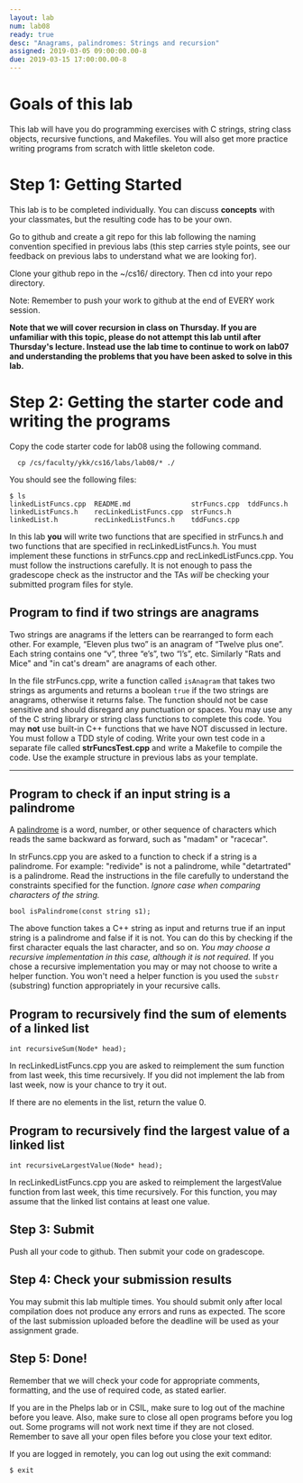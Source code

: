 ```yaml
---
layout: lab
num: lab08
ready: true
desc: "Anagrams, palindromes: Strings and recursion"
assigned: 2019-03-05 09:00:00.00-8
due: 2019-03-15 17:00:00.00-8
---
```

<div markdown="1">


# Goals of this lab
This lab will have you do programming exercises with C strings, string class objects, recursive functions, and Makefiles. You will also get more practice writing programs from scratch with little skeleton code.

# Step 1: Getting Started

This lab is to be completed individually. You can discuss **concepts** with your classmates, but the resulting code has to be your own.

Go to github and create a git repo for this lab following the naming convention specified in previous labs (this step carries style points, see our feedback on previous labs to understand what we are looking for). 

Clone your github repo in the ~/cs16/ directory. Then cd into your repo directory.

Note: Remember to push your work to github at the end of EVERY work session. 

**Note that we will cover recursion in class on Thursday. If you are unfamiliar with this topic, please do not attempt this lab until after Thursday's lecture. Instead use the lab time to continue to work on lab07 and understanding the problems that you have been asked to solve in this lab.**

# Step 2: Getting the starter code and writing the programs

Copy the code starter code for lab08 using the following command.

```
  cp /cs/faculty/ykk/cs16/labs/lab08/* ./
```

You should see the following files:

```
$ ls
linkedListFuncs.cpp  README.md               strFuncs.cpp  tddFuncs.h
linkedListFuncs.h    recLinkedListFuncs.cpp  strFuncs.h
linkedList.h         recLinkedListFuncs.h    tddFuncs.cpp
```

In this lab **you** will write two functions that are specified in strFuncs.h and two functions that are specified in recLinkedListFuncs.h. You must implement these functions in strFuncs.cpp and recLinkedListFuncs.cpp. You must follow the instructions carefully. It is not enough to pass the gradescope check as the instructor and the TAs *will* be checking your submitted program files for style.


## Program to find if two strings are anagrams
Two strings are anagrams if the letters can be rearranged to form each other. For example, “Eleven plus two” is an anagram of “Twelve plus one”. Each string contains one “v”, three “e’s”, two “l’s”, etc. Similarly "Rats and Mice" and "in cat's dream" are anagrams of each other.

In the file strFuncs.cpp, write a function called `isAnagram` that takes two strings as arguments and returns a boolean `true` if the two strings are anagrams, otherwise it returns false. The function should not be case sensitive and should disregard any punctuation or spaces. You may use any of the C string library or string class functions to complete this code. You may **not** use built-in C++ functions that we have NOT discussed in lecture. You must follow a TDD style of coding. Write your own test code in a separate file called **strFuncsTest.cpp** and write a Makefile to compile the code. Use the example structure in previous labs as your template.


---
## Program to check if an input string is a palindrome
A [palindrome](https://en.wikipedia.org/wiki/Palindrome) is a word, number, or other sequence of characters which reads the same backward as forward, such as "madam" or "racecar".

In strFuncs.cpp you are asked to a function to check if a string is a palindrome. For example: "redivide" is not a palindrome, while "detartrated" is a palindrome. Read the instructions in the file carefully to understand the constraints specified for the function. *Ignore case when comparing characters of the string.*

```
bool isPalindrome(const string s1);
```
The above function takes a C++ string as input and returns true if an input string is a palindrome and false if it is not. You can do this by checking if the first character equals the last character, and so on. *You may choose a recursive implementation in this case, although it is not required.* If you chose a recursive implementation you may or may not choose to write a helper function. You won't need a helper function is you used the `substr` (substring) function appropriately in your recursive calls.

## Program to recursively find the sum of elements of a linked list

```
int recursiveSum(Node* head);
```
In recLinkedListFuncs.cpp you are asked to reimplement the sum function from last week, this time recursively. 
If you did not implement the lab from last week, now is your chance to try it out.

If there are no elements in the list, return the value 0.

## Program to recursively find the largest value of a linked list

```
int recursiveLargestValue(Node* head);
```

In recLinkedListFuncs.cpp you are asked to reimplement the largestValue function from last week, this time recursively. For this function, you may assume that the linked list contains at least one value. 

## Step 3: Submit

Push all your code to github. Then submit your code on gradescope.


## Step 4: Check your submission results

You may submit this lab multiple times. You should submit only after local compilation does not produce any errors and runs as expected. The score of the last submission uploaded before the deadline will be used as your assignment grade.



## Step 5: Done!
Remember that we will check your code for appropriate comments, formatting, and the use of required code, as stated earlier.

If you are in the Phelps lab or in CSIL, make sure to log out of the machine before you leave. Also, make sure to close all open programs before you log out. Some programs will not work next time if they are not closed. Remember to save all your open files before you close your text editor.

If you are logged in remotely, you can log out using the exit command:

`$ exit`



